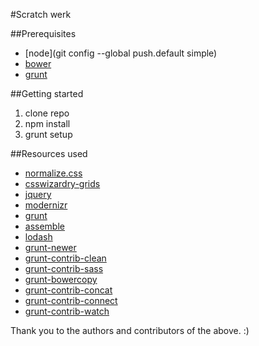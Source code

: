 #Scratch werk

##Prerequisites

* [node](git config --global push.default simple)
* [bower](http://bower.io/)
* [grunt](http://gruntjs.com/)

##Getting started

1. clone repo
2. npm install
3. grunt setup

##Resources used

* [normalize.css](https://github.com/necolas/normalize.css/)
* [csswizardry-grids](https://github.com/csswizardry/csswizardry-grids)
* [jquery](http://jquery.com/)
* [modernizr](http://modernizr.com/)
* [grunt](http://gruntjs.com/)
* [assemble](http://assemble.io/)
* [lodash](https://github.com/lodash/lodash)
* [grunt-newer](https://github.com/tschaub/grunt-newer)
* [grunt-contrib-clean](https://github.com/gruntjs/grunt-contrib-clean)
* [grunt-contrib-sass](https://github.com/gruntjs/grunt-contrib-sass)
* [grunt-bowercopy](https://github.com/timmywil/grunt-bowercopy)
* [grunt-contrib-concat](https://github.com/gruntjs/grunt-contrib-concat)
* [grunt-contrib-connect](https://github.com/gruntjs/grunt-contrib-connect)
* [grunt-contrib-watch](https://github.com/gruntjs/grunt-contrib-watch)

Thank you to the authors and contributors of the above. :)
